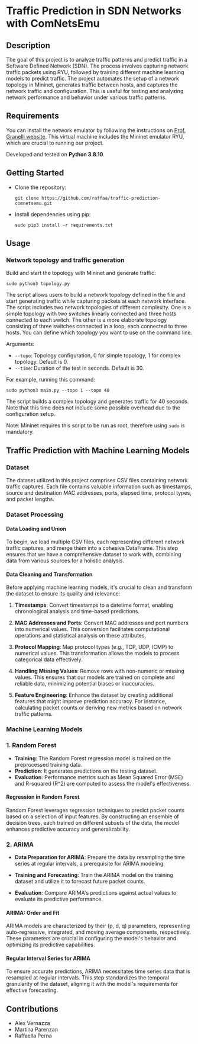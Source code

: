 # Traffic Prediction in SDN Networks with ComNetsEmu

## Description

The goal of this project is to analyze traffic patterns and predict traffic in a Software Defined Network (SDN). The process involves capturing network traffic packets using RYU, followed by training different machine learning models to predict traffic. The project automates the setup of a network topology in Mininet, generates traffic between hosts, and captures the network traffic and configuration. This is useful for testing and analyzing network performance and behavior under various traffic patterns.

## Requirements

You can install the network emulator by following the instructions on [Prof. Granelli website](https://www.granelli-lab.org/researches/relevant-projects/comnetsemu-labs). This virtual machine includes the Mininet emulator RYU, which are crucial to running our project.

Developed and tested on **Python 3.8.10**.

## Getting Started

* Clone the repository:
    ```
    git clone https://github.com/raffaa/traffic-prediction-comnetsemu.git
    ```
* Install dependencies using pip:
    ```
    sudo pip3 install -r requirements.txt
    ```

## Usage

### Network topology and traffic generation

Build and start the topology with Mininet and generate traffic:
```
sudo python3 topology.py
```
The script allows users to build a network topology defined in the file and start generating traffic while capturing packets at each network interface. The script includes two network topologies of different complexity. One is a simple topology with two switches linearly connected and three hosts connected to each switch. The other is a more elaborate topology consisting of three switches connected in a loop, each connected to three hosts. You can define which topology you want to use on the command line.

Arguments:
* ```--topo```: Topology configuration, 0 for simple topology, 1 for complex topology. Default is 0.
* ```--time```: Duration of the test in seconds. Default is 30.

For example, running this command:
```
sudo python3 main.py --topo 1 --topo 40
```
The script builds a complex topology and generates traffic for 40 seconds. Note that this time does not include some possible overhead due to the configuration setup.

Note: Mininet requires this script to be run as root, therefore using ```sudo``` is mandatory.

## Traffic Prediction with Machine Learning Models

### Dataset

The dataset utilized in this project comprises CSV files containing network traffic captures. Each file contains valuable information such as timestamps, source and destination MAC addresses, ports, elapsed time, protocol types, and packet lengths.

### Dataset Processing

#### Data Loading and Union

To begin, we load multiple CSV files, each representing different network traffic captures, and merge them into a cohesive DataFrame. This step ensures that we have a comprehensive dataset to work with, combining data from various sources for a holistic analysis.

#### Data Cleaning and Transformation

Before applying machine learning models, it's crucial to clean and transform the dataset to ensure its quality and relevance:

1. **Timestamps**: Convert timestamps to a datetime format, enabling chronological analysis and time-based predictions.

2. **MAC Addresses and Ports**: Convert MAC addresses and port numbers into numerical values. This conversion facilitates computational operations and statistical analysis on these attributes.

3. **Protocol Mapping**: Map protocol types (e.g., TCP, UDP, ICMP) to numerical values. This transformation allows the models to process categorical data effectively.

4. **Handling Missing Values**: Remove rows with non-numeric or missing values. This ensures that our models are trained on complete and reliable data, minimizing potential biases or inaccuracies.

5. **Feature Engineering**: Enhance the dataset by creating additional features that might improve prediction accuracy. For instance, calculating packet counts or deriving new metrics based on network traffic patterns.

### Machine Learning Models

### 1. Random Forest

* **Training**: The Random Forest regression model is trained on the preprocessed training data.
* **Prediction**: It generates predictions on the testing dataset.
* **Evaluation**: Performance metrics such as Mean Squared Error (MSE) and R-squared (R^2) are computed to assess the model's effectiveness.

#### Regression in Random Forest

Random Forest leverages regression techniques to predict packet counts based on a selection of input features. By constructing an ensemble of decision trees, each trained on different subsets of the data, the model enhances predictive accuracy and generalizability.

### 2. ARIMA

* **Data Preparation for ARIMA**: Prepare the data by resampling the time series at regular intervals, a prerequisite for ARIMA modeling.
  
* **Training and Forecasting**: Train the ARIMA model on the training dataset and utilize it to forecast future packet counts.
  
* **Evaluation**: Compare ARIMA's predictions against actual values to evaluate its predictive performance.

#### ARIMA: Order and Fit

ARIMA models are characterized by their (p, d, q) parameters, representing auto-regressive, integrated, and moving average components, respectively. These parameters are crucial in configuring the model's behavior and optimizing its predictive capabilities.

#### Regular Interval Series for ARIMA

To ensure accurate predictions, ARIMA necessitates time series data that is resampled at regular intervals. This step standardizes the temporal granularity of the dataset, aligning it with the model's requirements for effective forecasting.







## Contributions
* Alex Vernazza
* Martina Parenzan
* Raffaella Perna
